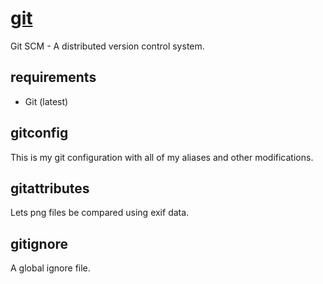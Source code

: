 # [git](https://git-scm.com)

Git SCM - A distributed version control system. 

## requirements
* Git (latest)

## gitconfig
This is my git configuration with all of my aliases and other modifications.

## gitattributes
Lets png files be compared using exif data.

## gitignore 
A global ignore file.

